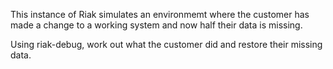 This instance of Riak simulates an environmemt where the customer has made a change to a working system and now half their data is missing.

Using riak-debug, work out what the customer did and restore their missing data.
